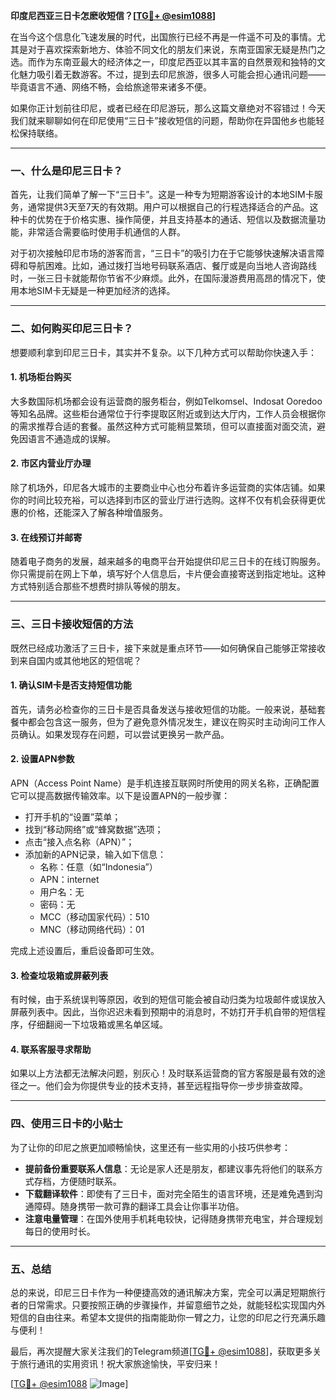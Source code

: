 **印度尼西亚三日卡怎麽收短信？[[TG💪+ @esim1088](https://t.me/s/esim1088)]**

在当今这个信息化飞速发展的时代，出国旅行已经不再是一件遥不可及的事情。尤其是对于喜欢探索新地方、体验不同文化的朋友们来说，东南亚国家无疑是热门之选。而作为东南亚最大的经济体之一，印度尼西亚以其丰富的自然景观和独特的文化魅力吸引着无数游客。不过，提到去印尼旅游，很多人可能会担心通讯问题——毕竟语言不通、网络不畅，会给旅途带来诸多不便。

如果你正计划前往印尼，或者已经在印尼游玩，那么这篇文章绝对不容错过！今天我们就来聊聊如何在印尼使用“三日卡”接收短信的问题，帮助你在异国他乡也能轻松保持联络。

---

### **一、什么是印尼三日卡？**

首先，让我们简单了解一下“三日卡”。这是一种专为短期游客设计的本地SIM卡服务，通常提供3天至7天的有效期。用户可以根据自己的行程选择适合的产品。这种卡的优势在于价格实惠、操作简便，并且支持基本的通话、短信以及数据流量功能，非常适合需要临时使用手机通信的人群。

对于初次接触印尼市场的游客而言，“三日卡”的吸引力在于它能够快速解决语言障碍和导航困难。比如，通过拨打当地号码联系酒店、餐厅或是向当地人咨询路线时，一张三日卡就能帮你节省不少麻烦。此外，在国际漫游费用高昂的情况下，使用本地SIM卡无疑是一种更加经济的选择。

---

### **二、如何购买印尼三日卡？**

想要顺利拿到印尼三日卡，其实并不复杂。以下几种方式可以帮助你快速入手：

#### **1. 机场柜台购买**
大多数国际机场都会设有运营商的服务柜台，例如Telkomsel、Indosat Ooredoo等知名品牌。这些柜台通常位于行李提取区附近或到达大厅内，工作人员会根据你的需求推荐合适的套餐。虽然这种方式可能稍显繁琐，但可以直接面对面交流，避免因语言不通造成的误解。

#### **2. 市区内营业厅办理**
除了机场外，印尼各大城市的主要商业中心也分布着许多运营商的实体店铺。如果你的时间比较充裕，可以选择到市区的营业厅进行选购。这样不仅有机会获得更优惠的价格，还能深入了解各种增值服务。

#### **3. 在线预订并邮寄**
随着电子商务的发展，越来越多的电商平台开始提供印尼三日卡的在线订购服务。你只需提前在网上下单，填写好个人信息后，卡片便会直接寄送到指定地址。这种方式特别适合那些不想费时排队等候的朋友。

---

### **三、三日卡接收短信的方法**

既然已经成功激活了三日卡，接下来就是重点环节——如何确保自己能够正常接收到来自国内或其他地区的短信呢？

#### **1. 确认SIM卡是否支持短信功能**
首先，请务必检查你的三日卡是否具备发送与接收短信的功能。一般来说，基础套餐中都会包含这一服务，但为了避免意外情况发生，建议在购买时主动询问工作人员确认。如果发现存在问题，可以尝试更换另一款产品。

#### **2. 设置APN参数**
APN（Access Point Name）是手机连接互联网时所使用的网关名称，正确配置它可以提高数据传输效率。以下是设置APN的一般步骤：

- 打开手机的“设置”菜单；
- 找到“移动网络”或“蜂窝数据”选项；
- 点击“接入点名称（APN）”；
- 添加新的APN记录，输入如下信息：
  - 名称：任意（如“Indonesia”）
  - APN：internet
  - 用户名：无
  - 密码：无
  - MCC（移动国家代码）：510
  - MNC（移动网络代码）：01

完成上述设置后，重启设备即可生效。

#### **3. 检查垃圾箱或屏蔽列表**
有时候，由于系统误判等原因，收到的短信可能会被自动归类为垃圾邮件或误放入屏蔽列表中。因此，当你迟迟未看到预期中的消息时，不妨打开手机自带的短信程序，仔细翻阅一下垃圾箱或黑名单区域。

#### **4. 联系客服寻求帮助**
如果以上方法都无法解决问题，别灰心！及时联系运营商的官方客服是最有效的途径之一。他们会为你提供专业的技术支持，甚至远程指导你一步步排查故障。

---

### **四、使用三日卡的小贴士**

为了让你的印尼之旅更加顺畅愉快，这里还有一些实用的小技巧供参考：

- **提前备份重要联系人信息**：无论是家人还是朋友，都建议事先将他们的联系方式存档，方便随时联系。
- **下载翻译软件**：即使有了三日卡，面对完全陌生的语言环境，还是难免遇到沟通障碍。随身携带一款可靠的翻译工具会让你事半功倍。
- **注意电量管理**：在国外使用手机耗电较快，记得随身携带充电宝，并合理规划每日的使用时长。

---

### **五、总结**

总的来说，印尼三日卡作为一种便捷高效的通讯解决方案，完全可以满足短期旅行者的日常需求。只要按照正确的步骤操作，并留意细节之处，就能轻松实现国内外短信的自由往来。希望本文提供的指南能助你一臂之力，让您的印尼之行充满乐趣与便利！

最后，再次提醒大家关注我们的Telegram频道[[TG💪+ @esim1088](https://t.me/s/esim1088)]，获取更多关于旅行通讯的实用资讯！祝大家旅途愉快，平安归来！

[[TG💪+ @esim1088](https://t.me/s/esim1088) ![Image](https://i.postimg.cc/4NQfJmqS/Snipaste-2025-05-13-00-14-12.png)]